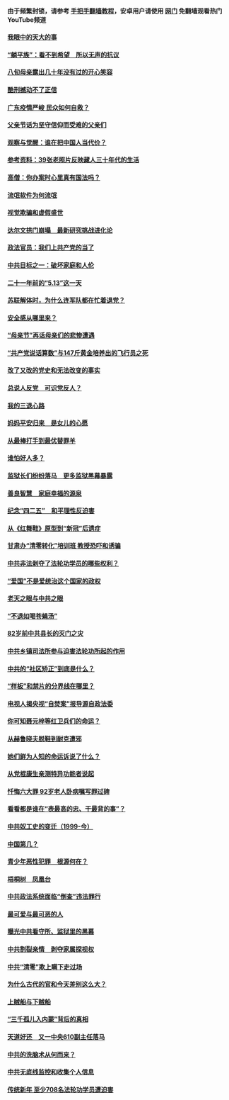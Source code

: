 #### 由于频繁封锁，请参考 [手把手翻墙教程](https://github.com/gfw-breaker/guides/wiki/)，安卓用户请使用 [网门](https://github.com/gfw-breaker/nogfw/blob/master/dl.md?t=07051200) 免翻墙观看热门YouTube频道 

#### [我眼中的天大的事](../pages/19/427619.md?t=07051200) 

#### [“躺平族”：看不到希望　所以无声的抗议](../pages/19/427464.md?t=07051200) 

#### [八旬母亲露出几十年没有过的开心笑容](../pages/19/427429.md?t=07051200) 

#### [酷刑撼动不了正信](../pages/19/427414.md?t=07051200) 

#### [广东疫情严峻 民众如何自救？](../pages/19/427311.md?t=07051200) 

#### [父亲节话为坚守信仰而受难的父亲们](../pages/19/427033.md?t=07051200) 

#### [观察与觉醒：谁在把中国人当代价？](../pages/19/426987.md?t=07051200) 

#### [参考资料：39张老照片反映藏人三十年代的生活](../pages/19/426471.md?t=07051200) 

#### [高僧：你办案时心里真有国法吗？](../pages/19/426530.md?t=07051200) 

#### [流氓软件为何流氓](../pages/19/426531.md?t=07051200) 

#### [视觉欺骗和虚假盛世](../pages/19/426443.md?t=07051200) 

#### [达尔文拱门崩塌　最新研究挑战进化论](../pages/19/426009.md?t=07051200) 

#### [政法官员：我们上共产党的当了](../pages/19/425351.md?t=07051200) 

#### [中共目标之一：破坏家庭和人伦](../pages/19/424454.md?t=07051200) 

#### [二十一年前的“5.13”这一天](../pages/19/424814.md?t=07051200) 

#### [苏联解体时，为什么连军队都在忙着退党？](../pages/19/424335.md?t=07051200) 

#### [安全感从哪里来？](../pages/19/424336.md?t=07051200) 

#### [“母亲节”再话母亲们的悲惨遭遇](../pages/19/424234.md?t=07051200) 

#### [“共产党说话算数”与147斤黄金培养出的飞行员之死](../pages/19/424115.md?t=07051200) 

#### [改了又改的党史和无法改变的事实](../pages/19/424037.md?t=07051200) 

#### [总说人反党　可识党反人？](../pages/19/423820.md?t=07051200) 

#### [我的三退心路](../pages/19/423876.md?t=07051200) 

#### [妈妈平安归来　是女儿的心愿](../pages/19/423947.md?t=07051200) 

#### [从最棒打手到最优替罪羊](../pages/19/423819.md?t=07051200) 

#### [谁怕好人多？](../pages/19/423774.md?t=07051200) 

#### [监狱长们纷纷落马　更多监狱黑幕暴露](../pages/19/423787.md?t=07051200) 

#### [善良智慧　家庭幸福的源泉](../pages/19/423632.md?t=07051200) 

#### [纪念“四二五”　和平理性反迫害](../pages/19/423660.md?t=07051200) 

#### [从《红舞鞋》原型到“新冠”后遗症](../pages/19/423509.md?t=07051200) 

#### [甘肃办“清零转化”培训班 教授恐吓和诱骗](../pages/19/423498.md?t=07051200) 

#### [中共非法剥夺了法轮功学员的哪些权利？](../pages/19/423392.md?t=07051200) 

#### [“爱国”不是爱统治这个国家的政权](../pages/19/423029.md?t=07051200) 

#### [老天之眼与中共之眼](../pages/19/423378.md?t=07051200) 

#### [“不退如喝苍蝇汤”](../pages/19/423287.md?t=07051200) 

#### [82岁前中共县长的灭门之灾](../pages/19/423055.md?t=07051200) 

#### [中共乡镇司法所参与迫害法轮功所起的作用](../pages/19/423064.md?t=07051200) 

#### [中共的“社区矫正”到底是什么？](../pages/19/422870.md?t=07051200) 

#### [“样板”和禁片的分界线在哪里？](../pages/19/422704.md?t=07051200) 

#### [电视人揭央视“自焚案”报导源自政法委](../pages/19/422770.md?t=07051200) 

#### [你可知聂元梓等红卫兵们的命运？](../pages/19/422848.md?t=07051200) 

#### [从赫鲁晓夫脱鞋到耐克遭邪](../pages/19/422826.md?t=07051200) 

#### [她们鲜为人知的命运诉说了什么？](../pages/19/422754.md?t=07051200) 

#### [从党棍康生亲测特异功能者说起](../pages/19/422657.md?t=07051200) 

#### [忏悔六大罪 92岁老人卧病嘱写罪过碑](../pages/19/422750.md?t=07051200) 

#### [看看都是谁在“表最高的忠、干最背的事”？](../pages/19/422703.md?t=07051200) 

#### [中共奴工史的变迁（1999-今）](../pages/19/422656.md?t=07051200) 

#### [中国第几？](../pages/19/422496.md?t=07051200) 

#### [青少年恶性犯罪　根源何在？](../pages/19/422449.md?t=07051200) 

#### [梧桐树　凤凰台](../pages/19/422442.md?t=07051200) 

#### [中共政法系统面临“倒查”违法罪行](../pages/19/422497.md?t=07051200) 

#### [最可爱与最可恶的人](../pages/19/422448.md?t=07051200) 

#### [曝光中共看守所、监狱里的黑幕](../pages/19/422390.md?t=07051200) 

#### [中共割裂亲情　剥夺家属探视权](../pages/19/422364.md?t=07051200) 

#### [中共“清零”欺上瞒下走过场](../pages/19/422306.md?t=07051200) 

#### [为什么古代的官和今天差别这么大？](../pages/19/422228.md?t=07051200) 

#### [上贼船与下贼船](../pages/19/422276.md?t=07051200) 

#### [“三千孤儿入内蒙”背后的真相](../pages/19/422229.md?t=07051200) 

#### [天道好还　又一中央610副主任落马](../pages/19/422155.md?t=07051200) 

#### [中共的洗脑术从何而来？](../pages/19/422154.md?t=07051200) 

#### [中共无底线监控和收集个人信息](../pages/19/422039.md?t=07051200) 

#### [传统新年 至少708名法轮功学员遭迫害](../pages/19/421946.md?t=07051200) 

